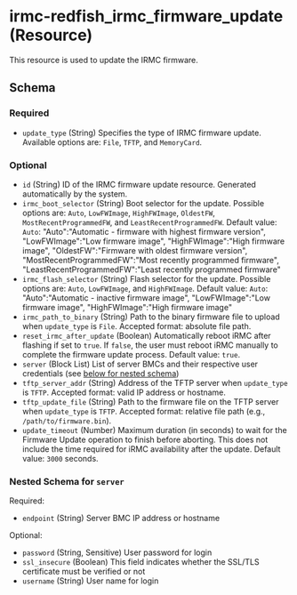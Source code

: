 <!--
Copyright (c) 2024 Fsas Technologies Inc., or its subsidiaries. All Rights Reserved.

Licensed under the Mozilla Public License Version 2.0 (the "License");
you may not use this file except in compliance with the License.
You may obtain a copy of the License at

    http://mozilla.org/MPL/2.0/

Unless required by applicable law or agreed to in writing, software
distributed under the License is distributed on an "AS IS" BASIS,
WITHOUT WARRANTIES OR CONDITIONS OF ANY KIND, either express or implied.
See the License for the specific language governing permissions and
limitations under the License.
-->

# irmc-redfish_irmc_firmware_update (Resource)

This resource is used to update the IRMC firmware.


## Schema

### Required

- `update_type` (String) Specifies the type of IRMC firmware update. Available options are: `File`, `TFTP`, and `MemoryCard`.

### Optional

- `id` (String) ID of the IRMC firmware update resource. Generated automatically by the system.
- `irmc_boot_selector` (String) Boot selector for the update. Possible options are: `Auto`, `LowFWImage`, `HighFWImage`, `OldestFW`, `MostRecentProgrammedFW`, and `LeastRecentProgrammedFW`. Default value: `Auto`:
                        "Auto":"Automatic - firmware with highest firmware version",
                        "LowFWImage":"Low firmware image",
                        "HighFWImage":"High firmware image",
                        "OldestFW":"Firmware with oldest firmware version",
                        "MostRecentProgrammedFW":"Most recently programmed firmware",
                        "LeastRecentProgrammedFW":"Least recently programmed firmware"
- `irmc_flash_selector` (String) Flash selector for the update. Possible options are: `Auto`, `LowFWImage`, and `HighFWImage`. Default value: `Auto`:
                        "Auto":"Automatic - inactive firmware image",
                        "LowFWImage":"Low firmware image",
                        "HighFWImage":"High firmware image"
- `irmc_path_to_binary` (String) Path to the binary firmware file to upload when `update_type` is `File`. Accepted format: absolute file path.
- `reset_irmc_after_update` (Boolean) Automatically reboot iRMC after flashing if set to `true`. If `false`, the user must reboot iRMC manually to complete the firmware update process. Default value: `true`.
- `server` (Block List) List of server BMCs and their respective user credentials (see [below for nested schema](#nestedblock--server))
- `tftp_server_addr` (String) Address of the TFTP server when `update_type` is `TFTP`. Accepted format: valid IP address or hostname.
- `tftp_update_file` (String) Path to the firmware file on the TFTP server when `update_type` is `TFTP`. Accepted format: relative file path (e.g., `/path/to/firmware.bin`).
- `update_timeout` (Number) Maximum duration (in seconds) to wait for the Firmware Update operation to finish before aborting. This does not include the time required for iRMC availability after the update. Default value: `3000` seconds.

<a id="nestedblock--server"></a>
### Nested Schema for `server`

Required:

- `endpoint` (String) Server BMC IP address or hostname

Optional:

- `password` (String, Sensitive) User password for login
- `ssl_insecure` (Boolean) This field indicates whether the SSL/TLS certificate must be verified or not
- `username` (String) User name for login
